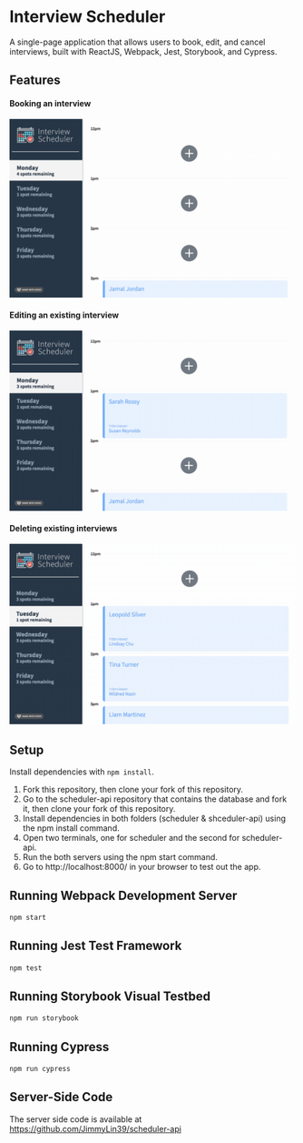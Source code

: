 # Interview Scheduler
A single-page application that allows users to book, edit, and cancel interviews, built with ReactJS, Webpack, Jest, Storybook, and Cypress.

## Features

#### Booking an interview
![](https://github.com/sarahrossy/scheduler/blob/master/public/gifs/booking_an_interview.gif)

#### Editing an existing interview
![](https://github.com/sarahrossy/scheduler/blob/master/public/gifs/editing_an_interview.gif)

#### Deleting existing interviews
![](https://github.com/sarahrossy/scheduler/blob/master/public/gifs/deleting_interviews.gif)

## Setup

Install dependencies with `npm install`.

1. Fork this repository, then clone your fork of this repository.
2. Go to the scheduler-api repository that contains the database and fork it, then clone your fork of this repository.
3. Install dependencies in both folders (scheduler & shceduler-api) using the npm install command.
4. Open two terminals, one for scheduler and the second for scheduler-api.
5. Run the both servers using the npm start command.
6. Go to http://localhost:8000/ in your browser to test out the app.

## Running Webpack Development Server

```sh
npm start
```

## Running Jest Test Framework

```sh
npm test
```

## Running Storybook Visual Testbed

```sh
npm run storybook
```
## Running Cypress 
```sh
npm run cypress
```
## Server-Side Code
The server side code is available at https://github.com/JimmyLin39/scheduler-api

